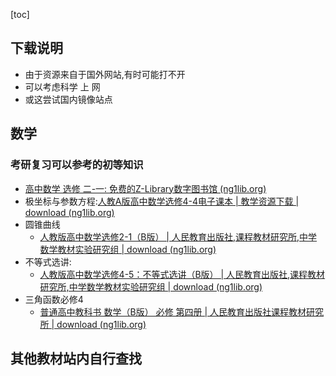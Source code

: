 [toc]

## 下载说明

- 由于资源来自于国外网站,有时可能打不开
- 可以考虑科学 上 网
- 或这尝试国内镜像站点

## 数学

### 考研复习可以参考的初等知识

* [高中数学 选修 二-一: 免费的Z-Library数字图书馆 (ng1lib.org)](https://zh.ng1lib.org/s/?q=%E9%AB%98%E4%B8%AD%E6%95%B0%E5%AD%A6+%E9%80%89%E4%BF%AE+%E4%BA%8C-%E4%B8%80)
* 极坐标与参数方程:[人教A版高中数学选修4-4电子课本 | 教学资源下载 | download (ng1lib.org)](https://zh.ng1lib.org/book/16700295/9a0835?dsource=recommend)
* 圆锥曲线
  * [人教版高中数学选修2-1（B版） | 人民教育出版社,课程教材研究所,中学数学教材实验研究组 | download (ng1lib.org)](https://zh.ng1lib.org/book/21446728/f0649e)
* 不等式选讲:
  * [人教版高中数学选修4-5：不等式选讲（B版） | 人民教育出版社,课程教材研究所,中学数学教材实验研究组 | download (ng1lib.org)](https://zh.ng1lib.org/book/21446733/98d4d1?dsource=recommend)
* 三角函数必修4
  * [普通高中教科书 数学（B版） 必修 第四册 | 人民教育出版社课程教材研究所 | download (ng1lib.org)](https://zh.ng1lib.org/book/13275150/82839b)

## 其他教材站内自行查找

